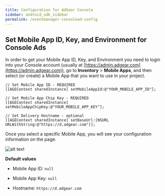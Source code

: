 ```yaml
---
title: Configuration for AdGear Console
sidebar: android_sdk_sidebar
permalink: /eventmanager-consolead-config
---
```


## Set Mobile App ID, Key, and Environment for Console Ads

In order to get your Mobile App ID, Key, and Environment you need to login into your Console account (usually at [https://admin.adgear.com](https://admin.adgear.com)), go to **Inventory** > **Mobile Apps**, and then select (or create) a Mobile App that you want to use in your project.

```
// Set Mobile App ID - REQUIRED
[[AGEContext sharedInstance] setMobileAppId:@"YOUR_MOBILE_APP_ID"];

// Set Mobile App Chip Key - REQUIRED
[[AGEContext sharedInstance] setMobileAppChipKey:@"YOUR_MOBILE_APP_KEY"];

// Set Delivery Hostname - optional
[[AGEContext sharedInstance] setBaseUrl:[NSURL URLWithString:@"https://d.adgear.com"]];
```

Once you select a specific Mobile App, you will see your configuration information on the page.

![alt text]({{site.baseurl}}/assets/images/env-config.png "Config data")

**Default values**

 * Mobile App ID: `null`

 * Mobile App Key: `null`

 * Hostname: `https://d.adgear.com`